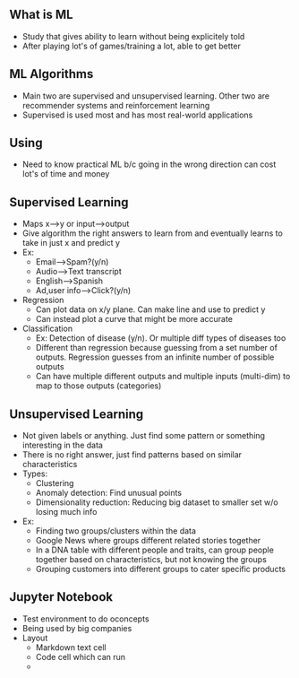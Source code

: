 ## What is ML
* Study that gives ability to learn without being explicitely told
* After playing lot's of games/training a lot, able to get better

## ML Algorithms
* Main two are supervised and unsupervised learning. Other two are recommender systems and reinforcement learning
* Supervised is used most and has most real-world applications

## Using
* Need to know practical ML b/c going in the wrong direction can cost lot's of time and money

## Supervised Learning
* Maps x-->y or input-->output
* Give algorithm the right answers to learn from and eventually learns to take in just x and predict y
* Ex:
  * Email-->Spam?(y/n)
  * Audio-->Text transcript
  * English-->Spanish
  * Ad,user info-->Click?(y/n)
* Regression
  * Can plot data on x/y plane. Can make line and use to predict y
  * Can instead plot a curve that might be more accurate
* Classification
  * Ex: Detection of disease (y/n). Or multiple diff types of diseases too
  * Different than regression because guessing from a set number of outputs. Regression guesses from an infinite number of possible outputs
  * Can have multiple different outputs and multiple inputs (multi-dim) to map to those outputs (categories)

## Unsupervised Learning
* Not given labels or anything. Just find some pattern or something interesting in the data
* There is no right answer, just find patterns based on similar characteristics
* Types:
  * Clustering
  * Anomaly detection: Find unusual points
  * Dimensionality reduction: Reducing big dataset to smaller set w/o losing much info
* Ex:
  * Finding two groups/clusters within the data
  * Google News where groups different related stories together
  * In a DNA table with different people and traits, can group people together based on characteristics, but not knowing the groups
  * Grouping customers into different groups to cater specific products


## Jupyter Notebook
* Test environment to do oconcepts
* Being used by big companies
* Layout
  * Markdown text cell
  * Code cell which can run
  * 
